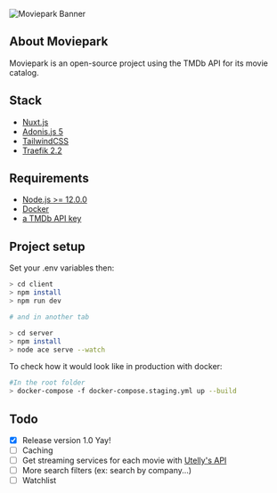 ![Moviepark Banner](https://raw.githubusercontent.com/Lazzzer/Moviepark/master/doc/images/banner.png)

## About Moviepark
Moviepark is an open-source project using the TMDb API for its movie catalog.

## Stack
- [Nuxt.js](https://github.com/nuxt/nuxt.js)
- [Adonis.js 5](https://github.com/adonisjs)
- [TailwindCSS](https://github.com/tailwindcss/tailwindcss)
- [Traefik 2.2](https://github.com/containous/traefik/)

## Requirements
- [Node.js >= 12.0.0](https://nodejs.org/en/)
- [Docker](https://docs.docker.com/get-docker/)
- [a TMDb API key](https://developers.themoviedb.org/3/getting-started/introduction)

## Project setup

Set your .env variables then:

```bash
> cd client
> npm install
> npm run dev

# and in another tab

> cd server
> npm install
> node ace serve --watch
```

To check how it would look like in production with docker:

```bash
#In the root folder
> docker-compose -f docker-compose.staging.yml up --build
```

## Todo

- [x] Release version 1.0 Yay!
- [ ] Caching
- [ ] Get streaming services for each movie with [Utelly's API](https://rapidapi.com/utelly/api/utelly)
- [ ] More search filters (ex: search by company...)
- [ ] Watchlist
